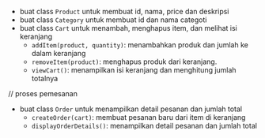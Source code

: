 - buat class `Product` untuk membuat id, nama, price dan deskripsi
- buat class `Category` untuk membuat id dan nama categoti
- buat class `Cart` untuk menambah, menghapus item, dan melihat isi keranjang
   - `addItem(product, quantity)`: menambahkan produk dan jumlah ke dalam keranjang
   - `removeItem(product)`: menghapus produk dari keranjang.
   - `viewCart()`: menampilkan isi keranjang dan menghitung jumlah totalnya

// proses pemesanan

- buat class `Order` untuk menampilkan detail pesanan dan jumlah total
   - `createOrder(cart)`: membuat pesanan baru dari item di keranjang
   - `displayOrderDetails()`: menampilkan detail pesanan dan jumlah total

